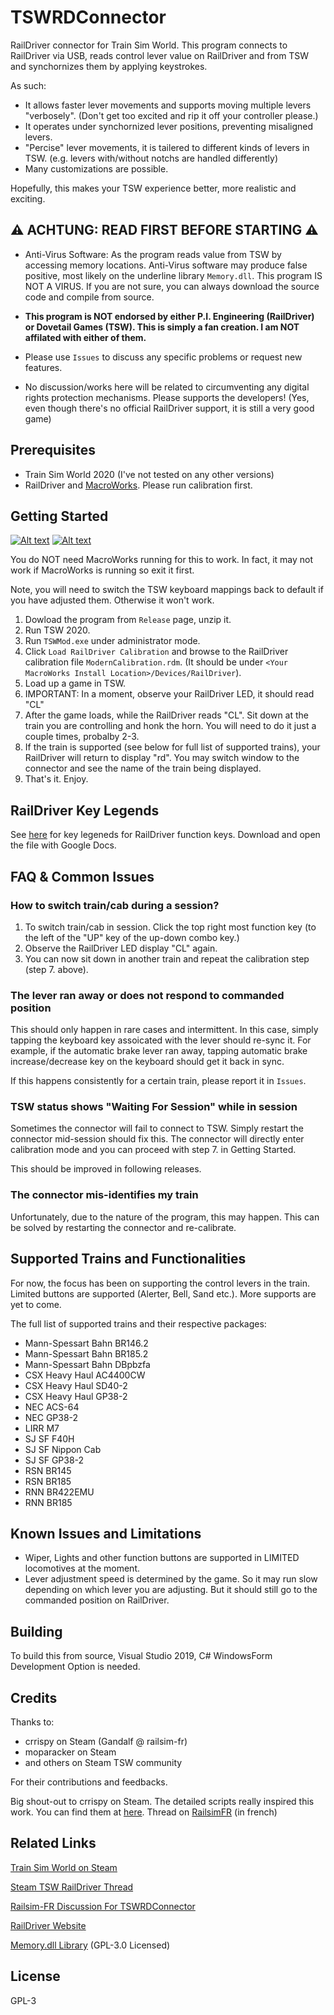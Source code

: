 # TSWRDConnector

RailDriver connector for Train Sim World. This program connects to RailDriver via USB, reads control lever value on RailDriver and from TSW and synchornizes them by applying keystrokes.

As such:

 - It allows faster lever movements and supports moving multiple levers "verbosely". (Don't get too excited and rip it off your controller please.)
 - It operates under synchornized lever positions, preventing misaligned levers.
 - "Percise" lever movements, it is tailered to different kinds of levers in TSW. (e.g. levers with/without notchs are handled differently)
 - Many customizations are possible.

Hopefully, this makes your TSW experience better, more realistic and exciting. 

## ⚠ ACHTUNG: READ FIRST BEFORE STARTING ⚠

 - Anti-Virus Software: As the program reads value from TSW by accessing memory locations. Anti-Virus software may produce false positive, most likely on the underline library `Memory.dll`. This program IS NOT A VIRUS. If you are not sure, you can always download the source code and compile from source.
 
 - **This program is NOT endorsed by either P.I. Engineering (RailDriver) or Dovetail Games (TSW). This is simply a fan creation. I am NOT affilated with either of them.**

 - Please use `Issues` to discuss any specific problems or request new features.

 - No discussion/works here will be related to circumventing any digital rights protection mechanisms. Please supports the developers! (Yes, even though there's no official RailDriver support, it is still a very good game)


## Prerequisites

 - Train Sim World 2020 (I've not tested on any other versions)
 - RailDriver and [MacroWorks](https://xkeys.com/software/softwarewindows/softwaremacroworks.html). Please run calibration first.

## Getting Started

[![Alt text](https://img.youtube.com/vi/ZyiEsUbQjms/0.jpg)](https://youtu.be/ZyiEsUbQjms)
[![Alt text](https://img.youtube.com/vi/fi4M1tYHTns/0.jpg)](https://youtu.be/fi4M1tYHTns)


You do NOT need MacroWorks running for this to work. In fact, it may not work if MacroWorks is running so exit it first.

Note, you will need to switch the TSW keyboard mappings back to default if you have adjusted them. Otherwise it won't work.

 1. Dowload the program from `Release` page, unzip it.
 2. Run TSW 2020.
 3. Run `TSWMod.exe` under administrator mode.
 4. Click `Load RailDriver Calibration` and browse to the RailDriver calibration file `ModernCalibration.rdm`. (It should be under `<Your MacroWorks Install Location>/Devices/RailDriver`).
 5. Load up a game in TSW.
 6. IMPORTANT: In a moment, observe your RailDriver LED, it should read "CL" 
 7. After the game loads, while the RailDriver reads "CL". Sit down at the train you are controlling and honk the horn. You will need to do it just a couple times, probalby 2-3.
 8. If the train is supported (see below for full list of supported trains), your RailDriver will return to display "rd". You may switch window to the connector and see the name of the train being displayed.
 9. That's it. Enjoy.

## RailDriver Key Legends

See [here](https://github.com/Yamazaki93/TSWRDConnector/blob/develop/tsw-rdlegends.docx) for key legeneds for RailDriver function keys. Download and open the file with Google Docs.

## FAQ & Common Issues

### How to switch train/cab during a session?

  1. To switch train/cab in session. Click the top right most function key (to the left of the "UP" key of the up-down combo key.)
  2. Observe the RailDriver LED display "CL" again.
  3. You can now sit down in another train and repeat the calibration step (step 7. above).

### The lever ran away or does not respond to commanded position

This should only happen in rare cases and intermittent. In this case, simply tapping the keyboard key assoicated with the lever should re-sync it. For example, if the automatic brake lever ran away, tapping automatic brake increase/decrease key on the keyboard should get it back in sync.

If this happens consistently for a certain train, please report it in `Issues`.

### TSW status shows "Waiting For Session" while in session

Sometimes the connector will fail to connect to TSW. Simply restart the connector mid-session should fix this. The connector will directly enter calibration mode and you can proceed with step 7. in Getting Started.

This should be improved in following releases.

### The connector mis-identifies my train

Unfortunately, due to the nature of the program, this may happen. This can be solved by restarting the connector and re-calibrate.

## Supported Trains and Functionalities

For now, the focus has been on supporting the control levers in the train. Limited buttons are supported (Alerter, Bell, Sand etc.). More supports are yet to come.

The full list of supported trains and their respective packages:

 - Mann-Spessart Bahn BR146.2
 - Mann-Spessart Bahn BR185.2
 - Mann-Spessart Bahn DBpbzfa
 - CSX Heavy Haul AC4400CW
 - CSX Heavy Haul SD40-2
 - CSX Heavy Haul GP38-2
 - NEC ACS-64
 - NEC GP38-2
 - LIRR M7
 - SJ SF F40H
 - SJ SF Nippon Cab
 - SJ SF GP38-2
 - RSN BR145
 - RSN BR185
 - RNN BR422EMU
 - RNN BR185

## Known Issues and Limitations

 - Wiper, Lights and other function buttons are supported in LIMITED locomotives at the moment.
 - Lever adjustment speed is determined by the game. So it may run slow depending on which lever you are adjusting. But it should still go to the commanded position on RailDriver.

## Building

To build this from source, Visual Studio 2019, C# WindowsForm Development Option is needed.

## Credits

Thanks to:

 - crrispy on Steam (Gandalf @ railsim-fr)
 - moparacker on Steam 
 - and others on Steam TSW community

For their contributions and feedbacks.

Big shout-out to crrispy on Steam. The detailed scripts really inspired this work. You can find them at [here](https://www.railsim-fr.com/forum/index.php?/files/file/1682-train-sim-world-raildriver-interface). Thread on [RailsimFR](https://www.railsim-fr.com/forum/index.php?/topic/12446-tsw-et-raildriver-cest-parti) (in french)

## Related Links

[Train Sim World on Steam](https://store.steampowered.com/app/530070/Train_Sim_World_2020/)

[Steam TSW RailDriver Thread](https://steamcommunity.com/app/530070/discussions/0/1797403972728914718/)

[Railsim-FR Discussion For TSWRDConnector](https://www.railsim-fr.com/forum/index.php?/topic/12800-tsw-raildriver-connector/)

[RailDriver Website](http://raildriver.com/)

[Memory.dll Library](https://github.com/erfg12/memory.dll/) (GPL-3.0 Licensed)

## License

GPL-3